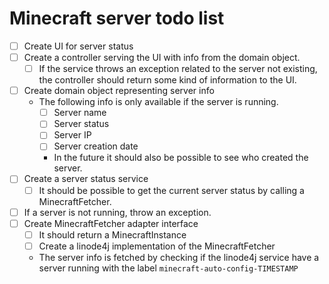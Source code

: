 # Minecraft server todo list

- [ ] Create UI for server status
- [ ] Create a controller serving the UI with info from the domain object.
    - [ ] If the service throws an exception related to the server not existing, the controller
      should return some kind of information to the UI.
- [ ] Create domain object representing server info
    - The following info is only available if the server is running.
        - [ ] Server name
        - [ ] Server status
        - [ ] Server IP
        - [ ] Server creation date
        - In the future it should also be possible to see who created the server.
- [ ] Create a server status service
    - [ ] It should be possible to get the current server status by calling a MinecraftFetcher.
- [ ] If a server is not running, throw an exception.
- [ ] Create MinecraftFetcher adapter interface
    - [ ] It should return a MinecraftInstance
    - [ ] Create a linode4j implementation of the MinecraftFetcher
    - The server info is fetched by checking if the linode4j service have a server running with
      the label `minecraft-auto-config-TIMESTAMP`
